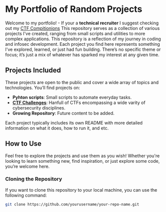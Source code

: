 # My Portfolio of Random Projects

Welcome to my portfolio! - If your a **technical recruiter** I suggest checking out my [CTF Compitionions]([https://www.example.com](https://github.com/Nicholas-Heitman/Portfolio/tree/main/CTF%20Competitions))
This repository serves as a collection of various projects I've created, ranging from small scripts and utilities to more complex applications.
This repository is a reflection of my journey in coding and infosec development. Each project you find here represents something I've explored, learned, or just had fun building. 
There’s no specific theme or focus; it’s just a mix of whatever has sparked my interest at any given time.

## Projects Included
These projects are open to the public and cover a wide array of topics and technologies.
You’ll find projects on:

- **Pyhton scripts**: Small scripts to automate everyday tasks.
- **[CTF Challenges](https://github.com/Nicholas-Heitman/Portfolio/tree/main/CTF%20Competitions)**: Hanfull of CTFs encompassing a wide varity of cybersecurity disciplines.
- **Growing Repository**: Future content to be added.

Each project typically includes its own README with more detailed information on what it does, how to run it, and etc.

## How to Use

Feel free to explore the projects and use them as you wish! Whether you're looking to learn something new, find inspiration, or just explore some code, you’re welcome here.

### Cloning the Repository

If you want to clone this repository to your local machine, you can use the following command:

```bash
git clone https://github.com/yourusername/your-repo-name.git
